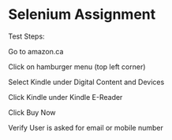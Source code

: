 # Selenium Assignment
Test Steps:

Go to amazon.ca

Click on hamburger menu (top left corner) 

Select Kindle under Digital Content and Devices 

Click Kindle under Kindle E-Reader 

Click Buy Now 

Verify User is asked for email or mobile number 

